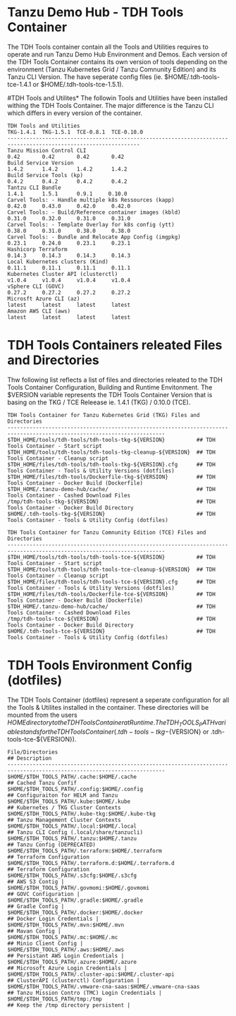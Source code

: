 # Tanzu Demo Hub - TDH Tools Container


The TDH Tools container contain all the Tools and Utilities requires to operate and run Tanzu Demo Hub Environment and Demos. Each version of the TDH Tools Container contains its own version of tools depending on the environment (Tanzu Kubernetes Grid / Tanzu Comnunity Edition) and its Tanzu CLI Version. The have seperate config files (ie. $HOME/.tdh-tools-tce-1.4.1 or $HOME/.tdh-tools-tce-1.5.1).

#TDH Tools and Utilites*
The followin Tools and Utilities have been installed withing the TDH Tools Container. The major difference is the Tanzu CLI which differs in every version of the container.

```
TDH Tools and Utilities                                              TKG-1.4.1  TKG-1.5.1  TCE-0.8.1  TCE-0.10.0 
----------------------------------------------------------------------------------------------------------------
Tanzu Mission Control CLI                                               0.42       0.42       0.42       0.42 
Build Service Version                                                   1.4.2      1.4.2      1.4.2      1.4.2
Build Service Tools (kp)                                                0.4.2      0.4.2      0.4.2      0.4.2
Tantzu CLI Bundle                                                       1.4.1      1.5.1      0.9.1     0.10.0 
Carvel Tools: - Handle multiple k8s Ressources (kapp)                  0.42.0     0.43.0     0.42.0     0.42.0 
Carvel Tools: - Build/Reference container images (kbld)                0.31.0     0.32.0     0.31.0     0.31.0 
Carvel Tools: - Template Overlay for k8s config (ytt)                  0.38.0     0.31.0     0.38.0     0.38.0 
Carvel Tools: - Bundle and Relocate App Config (imgpkg)                0.23.1     0.24.0     0.23.1     0.23.1 
Hashicorp Terraform                                                    0.14.3     0.14.3     0.14.3     0.14.3 
Local Kubernetes clusters (Kind)                                       0.11.1     0.11.1     0.11.1     0.11.1 
Kubernetes Cluster API (clusterctl)                                    v1.0.4     v1.0.4     v1.0.4     v1.0.4 
vSphere CLI (GOVC)                                                     0.27.2     0.27.2     0.27.2     0.27.2 
Microsft Azure CLI (az)                                                latest     latest     latest     latest 
Amazon AWS CLI (aws)                                                   latest     latest     latest     latest 
```

# TDH Tools Containers releated Files and Directories
Thw following list reflects a list of files and directories releated to the TDH Tools Container Configuration, Building and Runtime Envitonment. The $VERSION variable represents the TDH Tools Container Version that is basing on the TKG / TCE Releease ie. 1.4.1 (TKG) / 0.10.0 (TCE). 
```
TDH Tools Container for Tanzu Kubernetes Grid (TKG) Files and Directories
------------------------------------------------------------------------------------------------------------------------
$TDH_HOME/tools/tdh-tools/tdh-tools-tkg-${VERSION}          ## TDH Tools Container - Start script 
$TDH_HOME/tools/tdh-tools/tdh-tools-tkg-cleanup-${VERSION}  ## TDH Tools Container - Cleanup script
$TDH_HOME/files/tdh-tools/tdh-tools-tkg-${VERSION}.cfg      ## TDH Tools Container - Tools & Utility Versions (dotfiles)
$TDH_HOME/files/tdh-tools/Dockerfile-tkg-${VERSION}         ## TDH Tools Container - Docker Build (Dockerfile)
$TDH_HOME/.tanzu-demo-hub/cache/                            ## TDH Tools Container - Cashed Download Files
/tmp/tdh-tools-tkg-${VERSION}                               ## TDH Tools Container - Docker Build Directory
$HOME/.tdh-tools-tkg-${VERSION}                             ## TDH Tools Container - Tools & Utility Config (dotfiles) 
```

```
TDH Tools Container for Tanzu Comnunity Edition (TCE) Files and Directories
------------------------------------------------------------------------------------------------------------------------
$TDH_HOME/tools/tdh-tools/tdh-tools-tce-${VERSION}          ## TDH Tools Container - Start script
$TDH_HOME/tools/tdh-tools/tdh-tools-tce-cleanup-${VERSION}  ## TDH Tools Container - Cleanup script
$TDH_HOME/files/tdh-tools/tdh-tools-tce-${VERSION}.cfg      ## TDH Tools Container - Tools & Utility Versions (dotfiles)
$TDH_HOME/files/tdh-tools/Dockerfile-tce-${VERSION}         ## TDH Tools Container - Docker Build (Dockerfile)
$TDH_HOME/.tanzu-demo-hub/cache/                            ## TDH Tools Container - Cashed Download Files
/tmp/tdh-tools-tce-${VERSION}                               ## TDH Tools Container - Docker Build Directory
$HOME/.tdh-tools-tce-${VERSION}                             ## TDH Tools Container - Tools & Utility Config (dotfiles)
```

# TDH Tools Environment Config (dotfiles)
The TDH Tools Container (dotfiles) represent a seperate configuration for all the Tools & Utilites installed in the container. These directories will be mounted from the users $HOME directory to the TDH Tools Container at Runtime. The TDH_TOOLS_PATH variable stands for the TDH Tools Container (.tdh-tools-tkg-${VERSION} or .tdh-tools-tce-${VERSION}).

```
File/Directories                                                     ## Description 
------------------------------------------------------------------------------------------------------------------------
$HOME/$TDH_TOOLS_PATH/.cache:$HOME/.cache                            ## Cached Tanzu Confif 
$HOME/$TDH_TOOLS_PATH/.config:$HOME/.config                          ## Configuraiton for HELM and Tanzu 
$HOME/$TDH_TOOLS_PATH/.kube:$HOME/.kube                              ## Kubernetes / TKG Cluster Contexts 
$HOME/$TDH_TOOLS_PATH/.kube-tkg:$HOME/.kube-tkg                      ## Tanzu Management Cluster Contexts 
$HOME/$TDH_TOOLS_PATH/.local:$HOME/.local                            ## Tanzu CLI Config (.local/share/tanzucli) 
$HOME/$TDH_TOOLS_PATH/.tanzu:$HOME/.tanzu                            ## Tanzu Config (DEPRECATED) 
$HOME/$TDH_TOOLS_PATH/.terraform:$HOME/.terraform                    ## Terraform Configuration 
$HOME/$TDH_TOOLS_PATH/.terraform.d:$HOME/.terraform.d                ## Terraform Configuration 
$HOME/$TDH_TOOLS_PATH/.s3cfg:$HOME/.s3cfg                            ## AWS S3 Contig |
$HOME/$TDH_TOOLS_PATH/.govmomi:$HOME/.govmomi                        ## GOVC Configuration |
$HOME/$TDH_TOOLS_PATH/.gradle:$HOME/.gradle                          ## Gradle Config |
$HOME/$TDH_TOOLS_PATH/.docker:$HOME/.docker                          ## Docker Login Credentials |
$HOME/$TDH_TOOLS_PATH/.mvn:$HOME/.mvn                                ## Mavan Config |
$HOME/$TDH_TOOLS_PATH/.mc:$HOME/.mc                                  ## Minio Client Config |
$HOME/$TDH_TOOLS_PATH/.aws:$HOME/.aws                                ## Persistant AWS Login Credentials |
$HOME/$TDH_TOOLS_PATH/.azure:$HOME/.azure                            ## Microsoft Azure Login Credentials |
$HOME/$TDH_TOOLS_PATH/.cluster-api:$HOME/.cluster-api                ## ClusterAPI (clusterctl) Configuration |
$HOME/$TDH_TOOLS_PATH/.vmware-cna-saas:$HOME/.vmware-cna-saas        ## Tanzu Mission Contro (TMC) Login Credentials |
$HOME/$TDH_TOOLS_PATH/tmp:/tmp                                       ## Keep the /tmp directory persistent |
```

